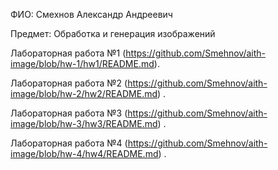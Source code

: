 ФИО: Смехнов Александр Андреевич  

Предмет: Обработка и генерация изображений  

Лабораторная работа №1 (https://github.com/Smehnov/aith-image/blob/hw-1/hw1/README.md). 

Лабораторная работа №2 (https://github.com/Smehnov/aith-image/blob/hw-2/hw2/README.md) . 

Лабораторная работа №3 (https://github.com/Smehnov/aith-image/blob/hw-3/hw3/README.md) . 

Лабораторная работа №4 (https://github.com/Smehnov/aith-image/blob/hw-4/hw4/README.md) . 
